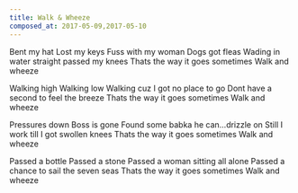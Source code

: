 ```yaml
---
title: Walk & Wheeze
composed_at: 2017-05-09,2017-05-10
---
```


Bent my hat
Lost my keys
Fuss with my woman
Dogs got fleas
Wading in water straight passed my knees
Thats the way it goes sometimes
Walk and wheeze

Walking high
Walking low
Walking cuz I got no place to go
Dont have a second to feel the breeze
Thats the way it goes sometimes
Walk and wheeze

Pressures down
Boss is gone
Found some babka he can...drizzle on
Still I work till I got swollen knees
Thats the way it goes sometimes
Walk and wheeze

Passed a bottle
Passed a stone
Passed a woman sitting all alone
Passed a chance to sail the seven seas
Thats the way it goes sometimes
Walk and wheeze
